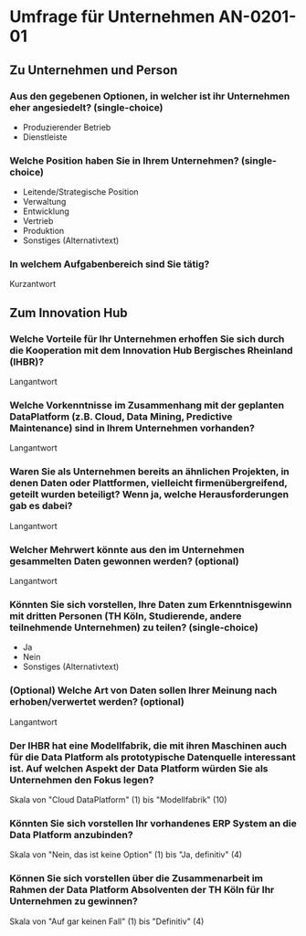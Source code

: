 # Umfrage für Unternehmen <a name="AN-0201-01">AN-0201-01</a>
## Zu Unternehmen und Person

### Aus den gegebenen Optionen, in welcher ist ihr Unternehmen eher angesiedelt? (single-choice)
- Produzierender Betrieb
- Dienstleiste

### Welche Position haben Sie in Ihrem Unternehmen? (single-choice)
- Leitende/Strategische Position
- Verwaltung
- Entwicklung
- Vertrieb
- Produktion
- Sonstiges (Alternativtext)

### In welchem Aufgabenbereich sind Sie tätig?
Kurzantwort


## Zum Innovation Hub

### Welche Vorteile für Ihr Unternehmen erhoffen Sie sich durch die Kooperation mit dem Innovation Hub Bergisches Rheinland (IHBR)?
Langantwort

### Welche Vorkenntnisse im Zusammenhang mit der geplanten DataPlatform (z.B. Cloud, Data Mining, Predictive Maintenance) sind in Ihrem Unternehmen vorhanden?
Langantwort

### Waren Sie als Unternehmen bereits an ähnlichen Projekten, in denen Daten oder Plattformen, vielleicht firmenübergreifend, geteilt wurden beteiligt? Wenn ja, welche Herausforderungen gab es dabei?
Langantwort

### Welcher Mehrwert könnte aus den im Unternehmen gesammelten Daten gewonnen werden? (optional)
Langantwort

### Könnten Sie sich vorstellen, Ihre Daten zum Erkenntnisgewinn mit dritten Personen (TH Köln, Studierende, andere teilnehmende Unternehmen) zu teilen? (single-choice)
- Ja
- Nein
- Sonstiges (Alternativtext)

### (Optional) Welche Art von Daten sollen Ihrer Meinung nach erhoben/verwertet werden? (optional)
Langantwort

### Der IHBR hat eine Modellfabrik, die mit ihren Maschinen auch für die Data Platform als prototypische Datenquelle interessant ist. Auf welchen Aspekt der Data Platform würden Sie als Unternehmen den Fokus legen?
Skala von "Cloud DataPlatform" (1) bis "Modellfabrik" (10)

### Könnten Sie sich vorstellen Ihr vorhandenes ERP System an die Data Platform anzubinden?
Skala von "Nein, das ist keine Option" (1) bis "Ja, definitiv" (4)

### Können Sie sich vorstellen über die Zusammenarbeit im Rahmen der Data Platform Absolventen der TH Köln für Ihr Unternehmen zu gewinnen?
Skala von "Auf gar keinen Fall" (1) bis "Definitiv" (4)
